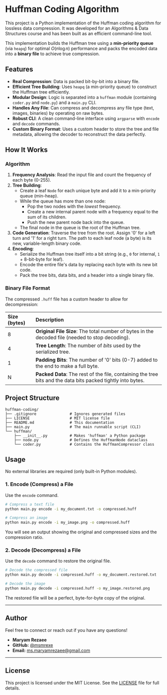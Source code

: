 # Huffman Coding Algorithm

This project is a Python implementation of the Huffman coding algorithm for lossless data compression. It was developed for an Algorithms & Data Structures course and has been built as an efficient command-line tool.

This implementation builds the Huffman tree using a **min-priority queue** (via `heapq`) for optimal $O(n \log n)$ performance and packs the encoded data into a **binary file** to achieve true compression.

## Features

* **Real Compression**: Data is packed bit-by-bit into a binary file.
* **Efficient Tree Building**: Uses `heapq` (a min-priority queue) to construct the Huffman tree efficiently.
* **Modular Design**: Logic is separated into a `huffman` module (containing `coder.py` and `node.py`) and a `main.py` CLI.
* **Handles Any File**: Can compress and decompress any file type (text, images, binaries) by operating on raw bytes.
* **Robust CLI**: A clean command-line interface using `argparse` with `encode` and `decode` commands.
* **Custom Binary Format**: Uses a custom header to store the tree and file metadata, allowing the decoder to reconstruct the data perfectly.

## How It Works

### Algorithm

1.  **Frequency Analysis**: Read the input file and count the frequency of each byte (0-255).
2.  **Tree Building**:
    * Create a leaf `Node` for each unique byte and add it to a min-priority queue (min-heap).
    * While the queue has more than one node:
        * Pop the two nodes with the *lowest* frequency.
        * Create a new internal parent node with a frequency equal to the sum of its children.
        * Push the new parent node back into the queue.
    * The final node in the queue is the root of the Huffman tree.
3.  **Code Generation**: Traverse the tree from the root. Assign '0' for a left turn and '1' for a right turn. The path to each leaf node (a byte) is its new, variable-length binary code.
4.  **Encoding**:
    * Serialize the Huffman tree itself into a bit string (e.g., `0` for internal, `1` + 8-bit-byte for leaf).
    * Encode the entire file's data by replacing each byte with its new bit code.
    * Pack the tree bits, data bits, and a header into a single binary file.

### Binary File Format

The compressed `.huff` file has a custom header to allow for decompression:

| Size (bytes) | Description |
| :--- | :--- |
| 8 | **Original File Size**: The total number of bytes in the decoded file (needed to stop decoding). |
| 4 | **Tree Length**: The number of *bits* used by the serialized tree. |
| 1 | **Padding Bits**: The number of '0' bits (0-7) added to the end to make a full byte. |
| N | **Packed Data**: The rest of the file, containing the tree bits and the data bits packed tightly into bytes. |

## Project Structure

```
huffman-coding/
├── .gitignore               # Ignores generated files
├── LICENSE                  # MIT license file
├── README.md                # This documentation
├── main.py                  # The main runnable script (CLI)
└── huffman/
    ├── __init__.py          # Makes 'huffman' a Python package
    ├── node.py              # Defines the HuffmanNode dataclass
    └── coder.py             # Contains the HuffmanCompressor class
```

## Usage

No external libraries are required (only built-in Python modules).

### 1. Encode (Compress) a File

Use the `encode` command.

```bash
# Compress a text file
python main.py encode -i my_document.txt -o compressed.huff

# Compress an image
python main.py encode -i my_image.png -o compressed.huff
```
You will see an output showing the original and compressed sizes and the compression ratio.

### 2. Decode (Decompress) a File

Use the `decode` command to restore the original file.

```bash
# Decode the compressed file
python main.py decode -i compressed.huff -o my_document.restored.txt

# Decode the image
python main.py decode -i compressed.huff -o my_image.restored.png
```
The restored file will be a perfect, byte-for-byte copy of the original.

---

## Author

Feel free to connect or reach out if you have any questions!

* **Maryam Rezaee**
* **GitHub:** [@msmrexe](https://github.com/msmrexe)
* **Email:** [ms.maryamrezaee@gmail.com](mailto:ms.maryamrezaee@gmail.com)

---

## License

This project is licensed under the MIT License. See the [LICENSE](LICENSE) file for full details.
